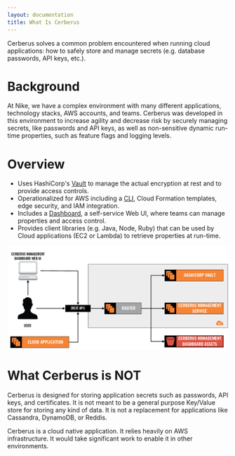 ```yaml
---
layout: documentation
title: What Is Cerberus
---
```


Cerberus solves a common problem encountered when running cloud applications: how to safely store and manage secrets 
(e.g. database passwords, API keys, etc.).

# Background

At Nike, we have a complex environment with many different applications, technology stacks, AWS accounts, and teams.  Cerberus
was developed in this environment to increase agility and decrease risk by securely managing secrets, like passwords
and API keys, as well as non-sensitive dynamic run-time properties, such as feature flags and logging levels.

# Overview

-  Uses HashiCorp's [Vault](architecture/vault) to manage the actual encryption at rest and to provide access controls.
-  Operationalized for AWS including a [CLI](administration-guide/lifecycle-management-cli), Cloud Formation templates, edge security, and IAM integration.
-  Includes a [Dashboard](user-guide/dashboard), a self-service Web UI, where teams can manage properties and access control.
-  Provides client libraries (e.g. Java, Node, Ruby) that can be used by Cloud applications (EC2 or Lambda) to retrieve properties at run-time.

<img src="../images/arch-diagrams/cerberus-core-components-hlo.png" />

# What Cerberus is NOT

Cerberus is designed for storing application secrets such as passwords, API keys, and certificates. It is not meant to 
be a general purpose Key/Value store for storing any kind of data. It is not a replacement for applications like 
Cassandra, DynamoDB, or Reddis.

Cerberus is a cloud native application.  It relies heavily on AWS infrastructure.  It would take significant work to 
enable it in other environments.
